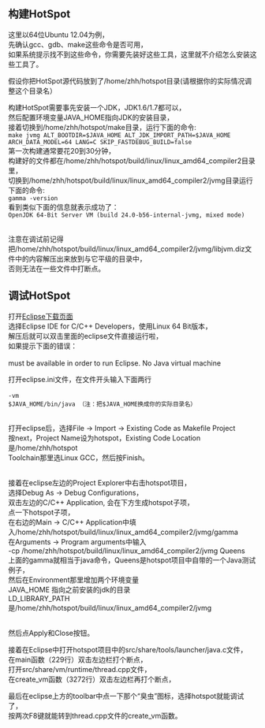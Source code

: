 ## 构建HotSpot

这里以64位Ubuntu 12.04为例，<br>
先确认gcc、gdb、make这些命令是否可用，<br>
如果系统提示找不到这些命令，你需要先装好这些工具，这里就不介绍怎么安装这些工具了。<br>

假设你把HotSpot源代码放到了/home/zhh/hotspot目录(请根据你的实际情况调整这个目录名）<br>

构建HotSpot需要事先安装一个JDK，JDK1.6/1.7都可以，<br>
然后配置环境变量JAVA_HOME指向JDK的安装目录，<br>
接着切换到/home/zhh/hotspot/make目录，运行下面的命令:<br>
    ```
make jvmg ALT_BOOTDIR=$JAVA_HOME ALT_JDK_IMPORT_PATH=$JAVA_HOME ARCH_DATA_MODEL=64 LANG=C SKIP_FASTDEBUG_BUILD=false
    ```
<br>
第一次构建通常要花20到30分钟，<br>
构建好的文件都在/home/zhh/hotspot/build/linux/linux_amd64_compiler2目录里，<br>
切换到/home/zhh/hotspot/build/linux/linux_amd64_compiler2/jvmg目录运行下面的命令:<br>
    ```
gamma -version
    ```
<br>
看到类似下面的信息就表示成功了：<br>
    ```
OpenJDK 64-Bit Server VM (build 24.0-b56-internal-jvmg, mixed mode)
    ```

<br>
注意在调试前记得把/home/zhh/hotspot/build/linux/linux_amd64_compiler2/jvmg/libjvm.diz文件中的内容解压出来放到与它平级的目录中，<br>
否则无法在一些文件中打断点。

## 调试HotSpot


打开[Eclipse下载页面](https://www.eclipse.org/downloads/)<br>
选择Eclipse IDE for C/C++ Developers，使用Linux 64 Bit版本，<br>
解压后就可以双击里面的eclipse文件直接运行啦，<br>
如果提示下面的错误：<br><br>
must be available in order to run Eclipse. No Java virtual machine

打开eclipse.ini文件，在文件开头输入下面两行<br><br>
    ```
-vm
    ```
    <br>
    ```
$JAVA_HOME/bin/java （注：把$JAVA_HOME换成你的实际目录名）
    ```


<br>
打开eclipse后，选择File -> Import -> Existing Code as Makefile Project <br>
按next，Project Name设为hotspot，Existing Code Location是/home/zhh/hotspot <br>
Toolchain那里选Linux GCC，然后按Finish。<br><br>

接着在eclipse左边的Project Explorer中右击hotspot项目，<br>
选择Debug As -> Debug Configurations，<br>
双击左边的C/C++ Application, 会在下方生成hotspot子项，<br>
点一下hotspot子项，<br>
在右边的Main -> C/C++ Application中填入/home/zhh/hotspot/build/linux/linux_amd64_compiler2/jvmg/gamma <br>
在Arguments -> Program arguments中输入<br>
-cp /home/zhh/hotspot/build/linux/linux_amd64_compiler2/jvmg Queens <br>
上面的gamma就相当于java命令，Queens是hotspot项目中自带的一个Java测试例子，<br>
然后在Environment那里增加两个环境变量<br>
JAVA_HOME 指向之前安装的jdk的目录<br>
LD_LIBRARY_PATH 是/home/zhh/hotspot/build/linux/linux_amd64_compiler2/jvmg<br><br>

然后点Apply和Close按钮。<br>

接着在Eclipse中打开hotspot项目中的src/share/tools/launcher/java.c文件，<br>
在main函数（229行）双击左边栏打个断点，<br>
打开src/share/vm/runtime/thread.cpp文件，<br>
在create_vm函数（3272行）双击左边栏再打个断点，<br>

最后在eclipse上方的toolbar中点一下那个“臭虫”图标，选择hotspot就能调试了，<br>
按两次F8键就能转到thread.cpp文件的create_vm函数。

